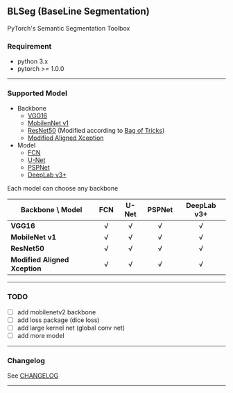## BLSeg (BaseLine Segmentation)

PyTorch's Semantic Segmentation Toolbox

### Requirement

* python 3.x
* pytorch >= 1.0.0

---

### Supported Model

* Backbone
  * [VGG16]
  * [MobilenNet v1]
  * [ResNet50] (Modified according to [Bag of Tricks])
  * [Modified Aligned Xception]
* Model
  * [FCN]
  * [U-Net]
  * [PSPNet]
  * [DeepLab v3+]

Each model can choose any backbone

| Backbone \ Model              | **FCN** | **U-Net** | **PSPNet** | **DeepLab v3+** |
| ----------------------------- | :-----: | :-------: | :--------: | :-------------: |
| **VGG16**                     | &radic; |  &radic;  |  &radic;   |     &radic;     |
| **MobileNet v1**              | &radic; |  &radic;  |  &radic;   |     &radic;     |
| **ResNet50**                  | &radic; |  &radic;  |  &radic;   |     &radic;     |
| **Modified Aligned Xception** | &radic; |  &radic;  |  &radic;   |     &radic;     |

---

### TODO

- [ ] add mobilenetv2 backbone
- [ ] add loss package (dice loss)
- [ ] add large kernel net (global conv net)
- [ ] add more model

---

### Changelog

See [CHANGELOG]

---

[VGG16]:https://arxiv.org/abs/1409.1556
[MobilenNet v1]:https://arxiv.org/abs/1704.04861
[ResNet50]:https://arxiv.org/abs/1512.03385
[FCN]:https://arxiv.org/abs/1411.4038
[U-Net]:https://arxiv.org/abs/1505.04597
[PSPNet]:https://arxiv.org/abs/1612.01105
[DeepLab v3+]:https://arxiv.org/abs/1802.02611
[Modified Aligned Xception]:https://arxiv.org/abs/1802.02611
[Bag of Tricks]:https://arxiv.org/abs/1812.01187
[CHANGELOG]:https://github.com/linbo0518/LLSeg/blob/master/CHANGELOG.md